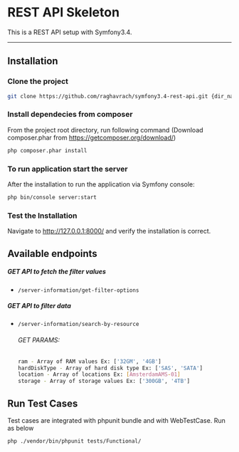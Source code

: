# REST API Skeleton
This is a REST API setup with Symfony3.4.  

---
## Installation

### Clone the project
```bash
git clone https://github.com/raghavrach/symfony3.4-rest-api.git {dir_name}
```

### Install dependecies from composer
From the project root directory, run following command (Download composer.phar from https://getcomposer.org/download/)
```bash
php composer.phar install
```

### To run application start the server
After the installation to run the application via Symfony console:

```bash
php bin/console server:start
```

### Test the Installation
Navigate to http://127.0.0.1:8000/ and verify the installation is correct.

## Available endpoints
##### GET API to fetch the filter values
* `/server-information/get-filter-options`

##### GET API to filter data
* `/server-information/search-by-resource`
    ###### GET PARAMS:
    ```bash
    ram - Array of RAM values Ex: ['32GM', '4GB']
    hardDiskType - Array of hard disk type Ex: ['SAS', 'SATA']
    location - Array of locations Ex: [AmsterdamAMS-01]
    storage - Array of storage values Ex: ['300GB', '4TB']
    ```

## Run Test Cases
Test cases are integrated with phpunit bundle and with WebTestCase. Run as below
```bash
php ./vendor/bin/phpunit tests/Functional/
```
